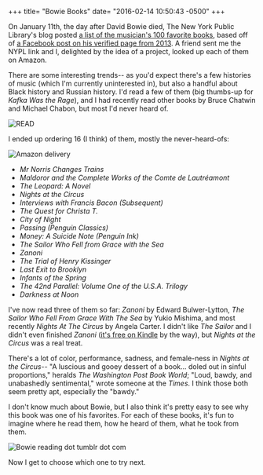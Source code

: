 +++
title= "Bowie Books"
date= "2016-02-14 10:50:43 -0500"
+++

On January 11th, the day after David Bowie died, The New York Public Library's blog posted [a list of the musician's 100 favorite books](http://www.nypl.org/blog/2016/01/11/david-bowies-top-100-books?hspace=332034), based off of [a Facebook post on his verified page from 2013](https://www.facebook.com/davidbowie/?target_post=10151603205477665&ref=story_permalink). A friend sent me the NYPL link and I, delighted by the idea of a project, looked up each of them on Amazon. 

<!-- more -->

There are some interesting trends-- as you'd expect there's a few histories of music (which I'm currently uninterested in), but also a handful about Black history and Russian history. I'd read a few of them (big thumbs-up for _Kafka Was the Rage_), and I had recently read other books by Bruce Chatwin and Michael Chabon, but most I'd never heard of.

![READ](https://pbs.twimg.com/media/CYcwsA2U0AAbh6s.jpg)

I ended up ordering 16 (I think) of them, mostly the never-heard-ofs:

![Amazon delivery](http://i.imgur.com/vnTfSeJ.jpg)

- _Mr Norris Changes Trains_
- _Maldoror and the Complete Works of the Comte de Lautréamont_
- _The Leopard: A Novel_
- _Nights at the Circus_
- _Interviews with Francis Bacon (Subsequent)_
- _The Quest for Christa T._
- _City of Night_
- _Passing (Penguin Classics)_
- _Money: A Suicide Note (Penguin Ink)_
- _The Sailor Who Fell from Grace with the Sea_
- _Zanoni_
- _The Trial of Henry Kissinger_
- _Last Exit to Brooklyn_
- _Infants of the Spring_
- _The 42nd Parallel: Volume One of the U.S.A. Trilogy_
- _Darkness at Noon_

I've now read three of them so far: _Zanoni_ by Edward Bulwer-Lytton, _The Sailor Who Fell From Grace With The Sea_ by Yukio Mishima, and most recently _Nights At The Circus_ by Angela Carter. I didn't like _The Sailor_ and I didn't even finished _Zanoni_ ([it's free on Kindle](http://www.amazon.com/Zanoni-Edward-Bulwer-Lytton-ebook/dp/B0084A7YGQ/ref=sr_1_2?ie=UTF8&qid=1455465835&sr=8-2&keywords=zanoni) by the way), but _Nights at the Circus_ was a real treat. 

There's a lot of color, performance, sadness, and female-ness in _Nights at the Circus_-- "A luscious and gooey dessert of a book... doled out in sinful proportions," heralds _The Washington Post Book World_; "Loud, bawdy, and unabashedly sentimental," wrote someone at the _Times_. I think those both seem pretty apt, especially the "bawdy." 

I don't know much about Bowie, but I also think it's pretty easy to see why this book was one of his favorites.  For each of these books, it's fun to imagine where he read them, how he heard of them, what he took from them. 

![Bowie reading dot tumblr dot com](https://randallsmootdotcom.files.wordpress.com/2016/01/dvid-bowie-reading-and-smoking.jpg)

Now I get to choose which one to try next.
